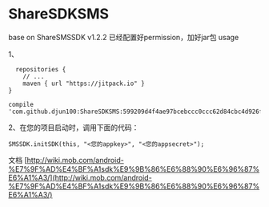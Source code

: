 # ShareSDKSMS
base on ShareSMSSDK v1.2.2
已经配置好permission，加好jar包
usage

1、

      repositories {
        // ...
        maven { url "https://jitpack.io" }
    }

    compile 'com.github.djun100:ShareSDKSMS:599209d4f4ae97bcebccc0ccc62d84cbc4d926fd'
2、在您的项目启动时，调用下面的代码：

    SMSSDK.initSDK(this, "<您的appkey>", "<您的appsecret>");
文档
[http://wiki.mob.com/android-%E7%9F%AD%E4%BF%A1sdk%E9%9B%86%E6%88%90%E6%96%87%E6%A1%A3/](http://wiki.mob.com/android-%E7%9F%AD%E4%BF%A1sdk%E9%9B%86%E6%88%90%E6%96%87%E6%A1%A3/)